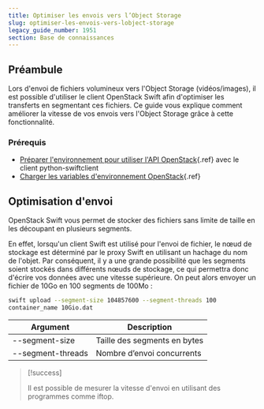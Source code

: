 ```yaml
---
title: Optimiser les envois vers l’Object Storage
slug: optimiser-les-envois-vers-lobject-storage
legacy_guide_number: 1951
section: Base de connaissances
---
```



## Préambule
Lors d'envoi de fichiers volumineux vers l'Object Storage (vidéos/images), il est possible d'utiliser le client OpenStack Swift afin d'optimiser les transferts en segmentant ces fichiers.
Ce guide vous explique comment améliorer la vitesse de vos envois vers l'Object Storage grâce à cette fonctionnalité.

### Prérequis
- [Préparer l'environnement pour utiliser l'API OpenStack]({legacy}1851){.ref} avec le client python-swiftclient
- [Charger les variables d'environnement OpenStack]({legacy}1852){.ref}


## Optimisation d'envoi
OpenStack Swift vous permet de stocker des fichiers sans limite de taille en les découpant en plusieurs segments.

En effet, lorsqu'un client Swift est utilisé pour l'envoi de fichier, le nœud de stockage est déterminé par le proxy Swift en utilisant un hachage du nom de l'objet.
Par conséquent, il y a une grande possibilité que les segments soient stockés dans différents nœuds de stockage, ce qui permettra donc d'écrire vos données avec une vitesse supérieure.
On peut alors envoyer un fichier de 10Go en 100 segments de 100Mo :


```bash
swift upload --segment-size 104857600 --segment-threads 100
container_name 10Gio.dat
```


|Argument|Description|
|---|---|
|--segment-size|Taille des segments en bytes|
|--segment-threads|Nombre d’envoi concurrents|


> [!success]
>
> Il est possible de mesurer la vitesse d'envoi en utilisant des programmes comme iftop.
> 